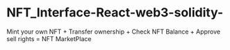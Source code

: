 # NFT_Interface-React-web3-solidity-
Mint your own NFT + Transfer ownership + Check NFT Balance + Approve sell rights = NFT MarketPlace

